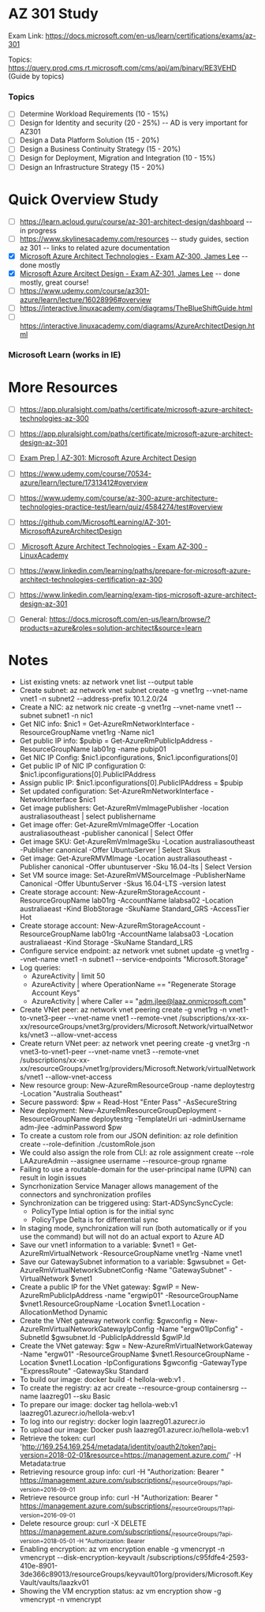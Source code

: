 # AZ 301 Study

Exam Link: https://docs.microsoft.com/en-us/learn/certifications/exams/az-301

Topics: https://query.prod.cms.rt.microsoft.com/cms/api/am/binary/RE3VEHD (Guide by topics)

### Topics
- [ ] Determine Workload Requirements (10 - 15%)
- [ ] Design for Identity and security (20 - 25%) -- AD is very important for AZ301
- [ ] Design a Data Platform Solution (15 - 20%)
- [ ] Design a Business Continuity Strategy (15 - 20%)
- [ ] Design for Deployment, Migration and Integration (10 - 15%)
- [ ] Design an Infrastructure Strategy (15 - 20%)

# Quick Overview Study
- [ ] https://learn.acloud.guru/course/az-301-architect-design/dashboard -- in progress
- [ ] https://www.skylinesacademy.com/resources -- study guides, section az 301 -- links to related azure documentation
- [x] [Microsoft Azure Architect Technologies - Exam AZ-300, James Lee](https://linuxacademy.com/cp/modules/view/id/280?redirect_uri=https://app.linuxacademy.com/search?categories=Azure&type=Course&difficulty=Advanced) -- done mostly
- [x] [Microsoft Azure Arcitect Design - Exam AZ-301, James Lee](https://linuxacademy.com/cp/modules/view/id/381?redirect_uri=https://app.linuxacademy.com/search?query=az%20301) -- done mostly, great course!
- [ ] https://www.udemy.com/course/az301-azure/learn/lecture/16028996#overview
- [ ] https://interactive.linuxacademy.com/diagrams/TheBlueShiftGuide.html
- [ ] https://interactive.linuxacademy.com/diagrams/AzureArchitectDesign.html

### Microsoft Learn (works in IE)

# More Resources
- [ ] https://app.pluralsight.com/paths/certificate/microsoft-azure-architect-technologies-az-300
- [ ] https://app.pluralsight.com/paths/certificate/microsoft-azure-architect-design-az-301
- [ ] [Exam Prep | AZ-301: Microsoft Azure Architect Design](https://www.youtube.com/watch?v=q0zKXHWRmgo)
- [ ] https://www.udemy.com/course/70534-azure/learn/lecture/17313412#overview
- [ ] https://www.udemy.com/course/az-300-azure-architecture-technologies-practice-test/learn/quiz/4584274/test#overview
- [ ] https://github.com/MicrosoftLearning/AZ-301-MicrosoftAzureArchitectDesign
- [ ] [ Microsoft Azure Architect Technologies - Exam AZ-300  - LinuxAcademy](https://linuxacademy.com/cp/modules/view/id/280)
- [ ] https://www.linkedin.com/learning/paths/prepare-for-microsoft-azure-architect-technologies-certification-az-300
- [ ] https://www.linkedin.com/learning/exam-tips-microsoft-azure-architect-design-az-301
- [ ] General: https://docs.microsoft.com/en-us/learn/browse/?products=azure&roles=solution-architect&source=learn


# Notes
- List existing vnets: az network vnet list --output table
- Create subnet: az network vnet subnet create -g vnet1rg --vnet-name vnet1 -n subnet2 --address-prefix 10.1.2.0/24
- Create a NIC: az network nic create -g vnet1rg --vnet-name vnet1 --subnet subnet1 -n nic1
- Get NIC info: $nic1 = Get-AzureRmNetworkInterface -ResourceGroupName vnet1rg -Name nic1
- Get public IP info: $pubip = Get-AzureRmPublicIpAddress -ResourceGroupName lab01rg -name pubip01
- Get NIC IP Config: $nic1.ipconfigurations, $nic1.ipconfigurations[0]
- Get public IP of NIC IP configuration 0: $nic1.ipconfigurations[0].PublicIPAddress
- Assign public IP: $nic1.ipconfigurations[0].PublicIPAddress = $pubip
- Set updated configuration: Set-AzureRmNetworkInterface -NetworkInterface $nic1
- Get image publishers: Get-AzureRmVmImagePublisher -location australiasoutheast | select publishername
- Get image offer: Get-AzureRmVmImageOffer -Location australiasoutheast -publisher canonical | Select Offer
- Get image SKU: Get-AzureRmVmImageSku -Location australiasoutheast -Publisher canonical -Offer UbuntuServer | Select Skus
- Get image: Get-AzureRMVMImage -Location australiasoutheast -Publisher canonical -Offer ubuntuserver -Sku 16.04-lts | Select Version
- Set VM source image: Set-AzureRmVMSourceImage -PublisherName Canonical -Offer UbuntuServer -Skus 16.04-LTS -version latest
- Create storage account: New-AzureRmStorageAccount -ResourceGroupName lab01rg -AccountName lalabsa02 -Location australiaeast -Kind BlobStorage -SkuName Standard_GRS -AccessTier Hot
- Create storage account: New-AzureRmStorageAccount -ResourceGroupName lab01rg -AccountName lalabsa03 -Location australiaeast -Kind Storage -SkuName Standard_LRS
- Configure service endpoint: az network vnet subnet update -g vnet1rg --vnet-name vnet1 -n subnet1 --service-endpoints "Microsoft.Storage"
- Log queries:
  * AzureActivity | limit 50
  * AzureActivity | where OperationName == "Regenerate Storage Account Keys"
  * AzureActivity | where Caller == "adm.jlee@laaz.onmicrosoft.com"
- Create VNet peer: az network vnet peering create -g vnet1rg -n vnet1-to-vnet3-peer --vnet-name vnet1 --remote-vnet /subscriptions/xx-xx-xx/resourceGroups/vnet3rg/providers/Microsoft.Network/virtualNetworks/vnet3 --allow-vnet-access
- Create return VNet peer: az network vnet peering create -g vnet3rg -n vnet3-to-vnet1-peer --vnet-name vnet3 --remote-vnet /subscriptions/xx-xx-xx/resourceGroups/vnet1rg/providers/Microsoft.Network/virtualNetworks/vnet1 --allow-vnet-access
- New resource group: New-AzureRmResourceGroup -name deploytestrg -Location "Australia Southeast"
- Secure password: $pw = Read-Host "Enter Pass" -AsSecureString
- New deployment: New-AzureRmResourceGroupDeployment -ResourceGroupName deploytestrg -TemplateUri uri -adminUsername adm-jlee -adminPassword $pw
- To create a custom role from our JSON definition: az role definition create --role-definition ./customRole.json
- We could also assign the role from CLI: az role assignment create --role LAAzureAdmin --assignee username --resource-group rgname
- Failing to use a routable-domain for the user-principal name (UPN) can result in login issues
- Syncrhonization Service Manager allows management of the connectors and synchronization profiles
- Synchronization can be triggered using: Start-ADSyncSyncCycle:
  * PolicyType Intial option is for the initial sync
  * PolicyType Delta is for differential sync
- In staging mode, synchronization will run (both automatically or if you use the command) but will not do an actual export to Azure AD
- Save our vnet1 information to a variable: $vnet1 = Get-AzureRmVirtualNetwork -ResourceGroupName vnet1rg -Name vnet1
- Save our GatewaySubnet information to a variable: $gwsubnet = Get-AzureRmVirtualNetworkSubnetConfig -Name "GatewaySubnet" -VirtualNetwork $vnet1
- Create a public IP for the VNet gateway: $gwIP = New-AzureRmPublicIpAddress -name "ergwip01" -ResourceGroupName $vnet1.ResourceGroupName -Location $vnet1.Location -AllocationMethod Dynamic
- Create the VNet gateway network config: $gwconfig = New-AzureRmVirtualNetworkGatewayIpConfig -Name "ergw01IpConfig" -SubnetId $gwsubnet.Id -PublicIpAddressId $gwIP.Id
- Create the VNet gateway: $gw = New-AzureRmVirtualNetworkGateway -Name "ergw01" -ResourceGroupName $vnet1.ResourceGroupName -Location $vnet1.Location -IpConfigurations $gwconfig -GatewayType "ExpressRoute" -GatewaySku Standard
- To build our image: docker build -t hellola-web:v1 .
- To create the registry: az acr create --resource-group containersrg --name laazreg01 --sku Basic
- To prepare our image: docker tag hellola-web:v1 laazreg01.azurecr.io/hellola-web:v1
- To log into our registry: docker login laazreg01.azurecr.io
- To upload our image: Docker push laazreg01.azurecr.io/hellola-web:v1
- Retrieve the token: curl 'http://169.254.169.254/metadata/identity/oauth2/token?api-version=2018-02-01&resource=https://management.azure.com/' -H Metadata:true
- Retrieving resource group info: curl -H "Authorization: Bearer <TOKEN>" https://management.azure.com/subscriptions/<SUB>/resourceGroups/<RG>?api-version=2016-09-01
- Retrieve resource group info: curl -H "Authorization: Bearer <TOKEN>" https://management.azure.com/subscriptions/<SUB>/resourceGroups/1?api-version=2016-09-01
- Delete resource group: curl -X DELETE https://management.azure.com/subscriptions/<SUB>/resourceGroups/<RG>?api-version=2018-05-01 -H "Authorization: Bearer <TOKEN>
- Enabling encryption: az vm encryption enable -g vmencrypt -n vmencrypt --disk-encryption-keyvault /subscriptions/c95fdfe4-2593-410e-8901-3de366c89013/resourceGroups/keyvault01org/providers/Microsoft.KeyVault/vaults/laazkv01
- Showing the VM encryption status: az vm encryption show -g vmencrypt -n vmencrypt

